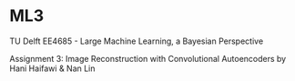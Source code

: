 # ML3

TU Delft
EE4685 - Large Machine Learning, a Bayesian Perspective

Assignment 3:  Image Reconstruction with Convolutional Autoencoders
by Hani Haifawi & Nan Lin
